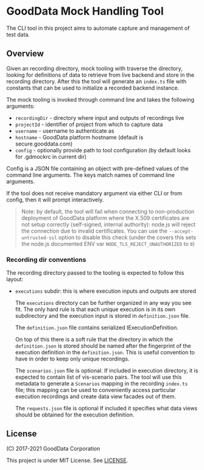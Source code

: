 # GoodData Mock Handling Tool

The CLI tool in this project aims to automate capture and management of test data.

## Overview

Given an recording directory, mock tooling with traverse the directory, looking for definitions of data to retrieve
from live backend and store in the recording directory. After this the tool will generate an `index.ts` file with
constants that can be used to initialize a recorded backend instance.

The mock tooling is invoked through command line and takes the following arguments:

-   `recordingDir` - directory where input and outputs of recordings live
-   `projectId` - identifier of project from which to capture data
-   `username` - username to authenticate as
-   `hostname` - GoodData platform hostname (default is secure.gooddata.com)
-   `config` - optionally provide path to tool configuration (by default looks for .gdmockrc in current dir)

Config is a JSON file containing an object with pre-defined values of the command line arguments. The keys match
names of command line arguments.

If the tool does not receive mandatory argument via either CLI or from config, then it will prompt interactively.

> Note: by default, the tool will fail when connecting to non-production deployment of GoodData platform where
> the X.509 certificates are not setup correctly (self-signed, internal authority): node.js will reject the
> connection due to invalid certificates. You can use the `--accept-untrusted-ssl` option to disable this
> check (under the covers this sets the node.js documented ENV var `NODE_TLS_REJECT_UNAUTHORIZED` to `0`)

### Recording dir conventions

The recording directory passed to the tooling is expected to follow this layout:

-   `executions` subdir: this is where execution inputs and outputs are stored

    The `executions` directory can be further organized in any way you see fit. The only hard rule is that
    each unique execution is in its own subdirectory and the execution input is stored in `definition.json` file.

    The `definition.json` file contains serialized IExecutionDefinition.

    On top of this there is a soft rule that the directory in which the `definition.json` is stored should be
    named after the fingerprint of the execution definition in the `definition.json`. This is useful convention
    to have in order to keep only unique recordings.

    The `scenarios.json` file is optional. If included in execution directory, it is expected to contain
    list of vis-scenario pairs. The tool will use this metadata to generate a `Scenarios` mapping in the
    recording `index.ts` file; this mapping can be used to conveniently access particular execution recordings
    and create data view facades out of them.

    The `requests.json` file is optional If included it specifies what data views should be obtained for
    the execution definition.

## License

(C) 2017-2021 GoodData Corporation

This project is under MIT License. See [LICENSE](https://github.com/gooddata/gooddata-ui-sdk/blob/master/tools/mock-handling/LICENSE).
